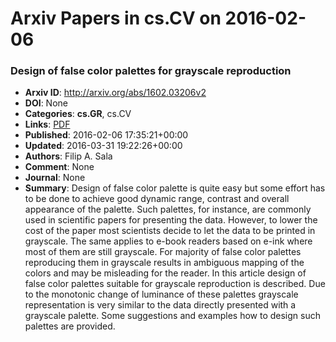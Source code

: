 # Arxiv Papers in cs.CV on 2016-02-06
### Design of false color palettes for grayscale reproduction
- **Arxiv ID**: http://arxiv.org/abs/1602.03206v2
- **DOI**: None
- **Categories**: **cs.GR**, cs.CV
- **Links**: [PDF](http://arxiv.org/pdf/1602.03206v2)
- **Published**: 2016-02-06 17:35:21+00:00
- **Updated**: 2016-03-31 19:22:26+00:00
- **Authors**: Filip A. Sala
- **Comment**: None
- **Journal**: None
- **Summary**: Design of false color palette is quite easy but some effort has to be done to achieve good dynamic range, contrast and overall appearance of the palette. Such palettes, for instance, are commonly used in scientific papers for presenting the data. However, to lower the cost of the paper most scientists decide to let the data to be printed in grayscale. The same applies to e-book readers based on e-ink where most of them are still grayscale. For majority of false color palettes reproducing them in grayscale results in ambiguous mapping of the colors and may be misleading for the reader. In this article design of false color palettes suitable for grayscale reproduction is described. Due to the monotonic change of luminance of these palettes grayscale representation is very similar to the data directly presented with a grayscale palette. Some suggestions and examples how to design such palettes are provided.



